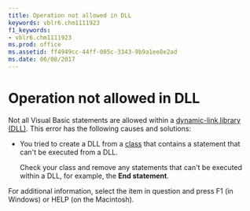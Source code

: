 ```yaml
---
title: Operation not allowed in DLL
keywords: vblr6.chm1111923
f1_keywords:
- vblr6.chm1111923
ms.prod: office
ms.assetid: ff4949cc-44ff-085c-3343-9b9a1ee8e2ad
ms.date: 06/08/2017
---
```



# Operation not allowed in DLL

Not all Visual Basic statements are allowed within a [dynamic-link library (DLL)](../../Glossary/vbe-glossary.md#dynamic-link-library-dll). This error has the following causes and solutions:



- You tried to create a DLL from a [class](../../Glossary/vbe-glossary.md#class) that contains a statement that can't be executed from a DLL.
    
    Check your class and remove any statements that can't be executed within a DLL, for example, the  **End statement**.
    

For additional information, select the item in question and press F1 (in Windows) or HELP (on the Macintosh).

